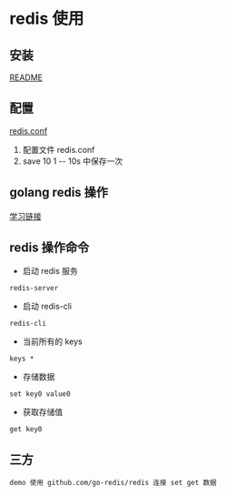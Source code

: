 # redis 使用

## 安装
[README](https://www.jianshu.com/p/bb7c19c5fc47)

## 配置
[redis.conf](https://www.cnblogs.com/zxtceq/p/7676911.html)
1. 配置文件 redis.conf
2. save 10 1 -- 10s 中保存一次

## golang redis 操作

[学习链接](https://www.cnblogs.com/wdliu/p/9330278.html)

## redis 操作命令

* 启动 redis 服务
```
redis-server 
```

* 启动 redis-cli
```
redis-cli
```

* 当前所有的 keys
```
keys *
```

* 存储数据

```
set key0 value0
```

* 获取存储值
```
get key0
```

## 三方

```
demo 使用 github.com/go-redis/redis 连接 set get 数据
```